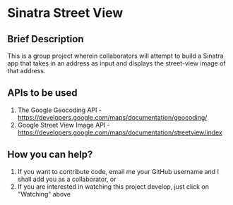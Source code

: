Sinatra Street View
===================


Brief Description
-----------------

This is a group project wherein collaborators will attempt to build a Sinatra app that takes in an address as input and displays the street-view image of that address.


APIs to be used
---------------

1. The Google Geocoding API - https://developers.google.com/maps/documentation/geocoding/
2. Google Street View Image API - https://developers.google.com/maps/documentation/streetview/index


How you can help?
-----------------

1. If you want to contribute code, email me your GitHub username and I shall add you as a collaborator, or
2. If you are interested in watching this project develop, just click on "Watching" above




